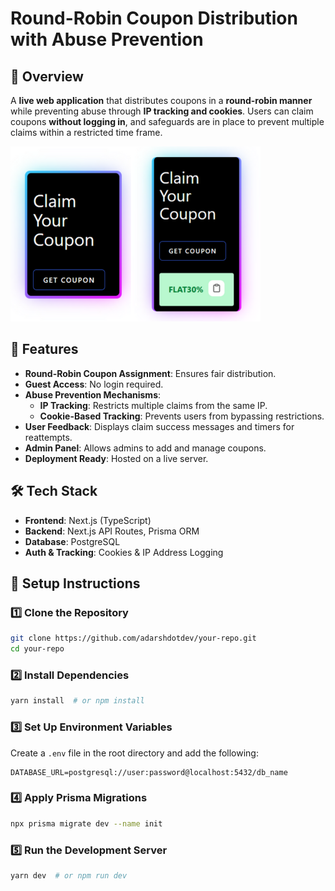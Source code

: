 # Round-Robin Coupon Distribution with Abuse Prevention

## 📌 Overview

A **live web application** that distributes coupons in a **round-robin manner** while preventing abuse through **IP tracking and cookies**. Users can claim coupons **without logging in**, and safeguards are in place to prevent multiple claims within a restricted time frame.

![preview](preview.png)

## 🚀 Features

- **Round-Robin Coupon Assignment**: Ensures fair distribution.
- **Guest Access**: No login required.
- **Abuse Prevention Mechanisms**:
  - **IP Tracking**: Restricts multiple claims from the same IP.
  - **Cookie-Based Tracking**: Prevents users from bypassing restrictions.
- **User Feedback**: Displays claim success messages and timers for reattempts.
- **Admin Panel**: Allows admins to add and manage coupons.
- **Deployment Ready**: Hosted on a live server.

## 🛠️ Tech Stack

- **Frontend**: Next.js (TypeScript)
- **Backend**: Next.js API Routes, Prisma ORM
- **Database**: PostgreSQL
- **Auth & Tracking**: Cookies & IP Address Logging

## 🔧 Setup Instructions

### 1️⃣ Clone the Repository

```bash
git clone https://github.com/adarshdotdev/your-repo.git
cd your-repo
```

### 2️⃣ Install Dependencies

```bash
yarn install  # or npm install
```

### 3️⃣ Set Up Environment Variables

Create a `.env` file in the root directory and add the following:

```
DATABASE_URL=postgresql://user:password@localhost:5432/db_name

```

### 4️⃣ Apply Prisma Migrations

```bash
npx prisma migrate dev --name init
```

### 5️⃣ Run the Development Server

```bash
yarn dev  # or npm run dev
```
